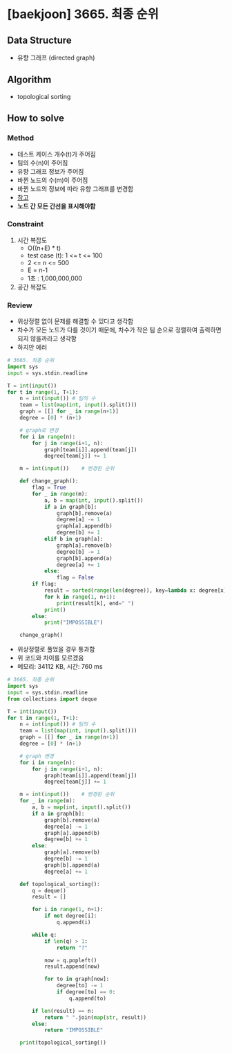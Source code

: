# [baekjoon] 3665. 최종 순위

## Data Structure

- 유향 그래프 (directed graph)

## Algorithm

- topological sorting

## How to solve

### Method
- 테스트 케이스 개수(t)가 주어짐
- 팀의 수(n)이 주어짐
- 유향 그래프 정보가 주어짐
- 바뀐 노드의 수(m)이 주어짐
- 바뀐 노드의 정보에 따라 유향 그래프를 변경함
- [참고](https://hongcoding.tistory.com/96)
- **노드 간 모든 간선을 표시해야함**

### Constraint
1. 시간 복잡도
    - O((n+E) * t)
    - test case (t): 1 <= t <= 100
    - 2 <= n <= 500
    - E = n-1
    - 1초 : 1,000,000,000
2. 공간 복잡도

### Review
- 위상정렬 없이 문제를 해결할 수 있다고 생각함
- 차수가 모든 노드가 다를 것이기 때문에, 차수가 작은 팀 순으로 정렬하여 출력하면 되지 않을까라고 생각함
- 하지만 에러
```python
# 3665. 최종 순위
import sys
input = sys.stdin.readline

T = int(input())
for t in range(1, T+1):
    n = int(input()) # 팀의 수
    team = list(map(int, input().split()))
    graph = [[] for _ in range(n+1)]
    degree = [0] * (n+1)

    # graph로 변경
    for i in range(n):
        for j in range(i+1, n):
            graph[team[i]].append(team[j])
            degree[team[j]] += 1

    m = int(input())    # 변경된 순위

    def change_graph():
        flag = True
        for _ in range(m):
            a, b = map(int, input().split())
            if a in graph[b]:
                graph[b].remove(a)
                degree[a] -= 1
                graph[a].append(b)
                degree[b] += 1
            elif b in graph[a]:
                graph[a].remove(b)
                degree[b] -= 1
                graph[b].append(a)
                degree[a] += 1
            else:
                flag = False
        if flag:
            result = sorted(range(len(degree)), key=lambda x: degree[x])
            for k in range(1, n+1):
                print(result[k], end=" ")
            print()
        else:
            print("IMPOSSIBLE")

    change_graph()
```
- 위상정렬로 풀었을 경우 통과함
- 위 코드와 차이를 모르겠음
- 메모리: 34112 KB, 시간: 760 ms
```python
# 3665. 최종 순위
import sys
input = sys.stdin.readline
from collections import deque

T = int(input())
for t in range(1, T+1):
    n = int(input()) # 팀의 수
    team = list(map(int, input().split()))
    graph = [[] for _ in range(n+1)]
    degree = [0] * (n+1)

    # graph 변경
    for i in range(n):
        for j in range(i+1, n):
            graph[team[i]].append(team[j])
            degree[team[j]] += 1

    m = int(input())    # 변경된 순위
    for _ in range(m):
        a, b = map(int, input().split())
        if a in graph[b]:
            graph[b].remove(a)
            degree[a] -= 1
            graph[a].append(b)
            degree[b] += 1
        else:
            graph[a].remove(b)
            degree[b] -= 1
            graph[b].append(a)
            degree[a] += 1

    def topological_sorting():
        q = deque()
        result = []

        for i in range(1, n+1):
            if not degree[i]:
                q.append(i)

        while q:
            if len(q) > 1:
                return "?"

            now = q.popleft()
            result.append(now)

            for to in graph[now]:
                degree[to] -= 1
                if degree[to] == 0:
                    q.append(to)

        if len(result) == n:
            return " ".join(map(str, result))
        else:
            return "IMPOSSIBLE"

    print(topological_sorting())
```